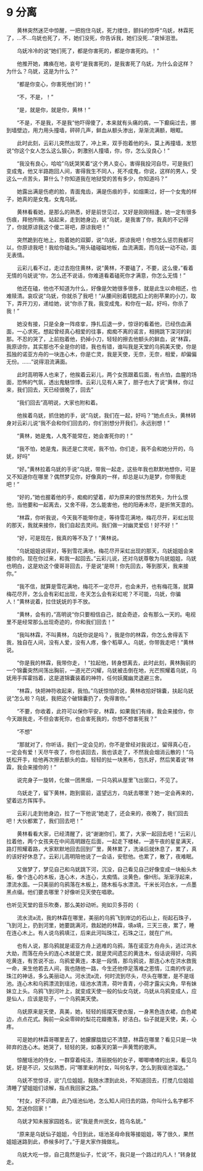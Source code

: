 # 9 分离

　　黄林突然迷茫中惊醒，一把抱住乌妩，死力搂住，颤抖的惊呼“乌妩，林霖死了，…不…乌妩也死了，不，她们没死，你告诉我，她们没死…”哀悼泪泄。

　　乌妩冷冷的说“她们死了，都是你害死的，都是你害死的。！”

　　他推开她，瘫痪在地，哀号“是我害死的，是我害死了乌妩，为什么会这样？为什么？乌妩，这是为什么？”

　　“都是你变心，你害死他们的！”

　　“不，不是，！”

　　“是，就是你，就是你，黄林！”

　　“不是，不是我，不是我”他吓得傻了，本来就有头痛的病，一下癫痫过去，挪到墙壁边，用力用头撞墙，砰砰几声，鲜血从额头渗出，渐渐流满额，眼眶。

　　此时此刻，云彩儿突然出现了，冲上来，双手抱着他的头，莫上再撞墙，发怒说“你这个女人怎么这么狠心，刺激别人撞墙，你，你，怎么没良心！”

　　“我没有良心，哈哈”乌妩哭笑着“这个男人变心，害得我投河自尽，可是我们变成鬼，他又半路跑回人间，害得我生不同人，死不成鬼，你说，这样的男人，受这么一点苦头，算什么？你知道我在地狱受的苦有多少，你知道吗？”

　　她露出满是伤疤的脸，青面鬼齿，满是伤痕的手，如烟熏过，好一个女鬼的样子，她真的是女鬼，女鬼乌妩。

　　黄林看看她，是那么的熟悉，好是前世见过，又好是刚刚相逢，她一定有很多伤痕，拜他所赐。站起来，走到她身边，说“乌妩，是我害了你，我真的不记得了，你就原谅我这个傻二哥吧，原谅我吧！”

　　突然跪到在地上，抱着她的双脚，说“乌妩，原谅我吧！你想怎么惩罚我都可以，你原谅我吧！我给你磕头。”用头磕碰磁地板，血流满面，而乌妩一动不动，面无表情。

　　云彩儿看不过，走过去抱住黄林，说“黄林，不要磕了，不要，这么傻，”看着无情的乌妩说“你，怎么还不说话，你难道看着磕死你才满意，你怎么无情！”

　　他还在磕，他也不知道为什么，好像是欠她很多很多，就是此生以命相还，也难赎清。哀叹说“乌妩，你就杀了我吧！”从腰间别着钥匙扣上的削苹果的小刀，取下，弄开刀刃，递给她，说“你杀了我，我变成鬼，和你在一起，好吗，你杀了我！”

　　她没有接，只是全身一阵痉挛，挣扎后退一步，惊讶的看着他，已经伤血满面，一心求死。想起曾经真心相爱的往事，痴痴不离的诺言，相拥跳下深河的刹那。不忍的哭了，上前抱着他，扔掉小刀，轻轻的擦去他额头的鲜血，说“林霖，我原谅你，其实那也不全是你的错，我也有错，谁叫我是天堂的乌鸦美天使，你是孤独的诺亚方舟的一块连心木，你是亡灵，我是天使，无奈，无奈，相爱，却偏偏无份。……”说得泪流满面。

　　此时高明等人也来了，他挨着云彩儿，两个女孩跟着后面，有点怕，血腥的场面，恐怖的气氛，透出鬼魅惊悸。云彩儿见有人来了，胆子也大了说“黄林，你过来，我们回去，天已经很晚了，回去”

　　“我们回去”高明说，大家也附和着。

　　他挨着乌妩，抓住她的手，说“乌妩，我们在一起，好吗？”她点点头，黄林转身对云彩儿说“我不会和你们回去的，你们别想分开我们，永远别想！”

　　“黄林，她是鬼，人鬼不能常在，她会害死你的！”

　　“我不怕，她是鬼，我还是亡灵呢，我不怕，你们走，我不会和她分开的，乌妩，好吗”

　　“好。”黄林拉着乌妩的手说“乌妩，带我一起走，这些年我也默默地想你，可是又不知道你在哪里？偶然梦见你，好像真的一样，却总是以为是梦，你带我走吧！”

　　“好的，”她也握着他的手，痴痴的望着，却为原来的恨怅然若失，为什么恨他，当他要和一起离去，又舍不得，怎么能害他，他的阳寿未尽，是折煞天意的。

　　“林霖，你听我说，今天我不能带你走，等待雪花满地，梅花尽开，彩虹出现的那天，我就来接你，我们自起去灵间。我们做一对幽灵爱侣！好不好！”

　　“好，可是现在，我真的等不及了！”黄林说。

　　“乌妩姐姐说得对，等到雪花满地，梅花尽开采虹出现的那天，乌妩姐姐会来接你的。现在你过来，和我一起回去。”云彩儿说，还对乌妩尊敬为乌妩姐姐，乌妩也明白，这是劝这个傻哥哥回去，于是说“是啊！你先回去，等到那天，我来接你。”

　　“我不信，就算是雪花满地，梅花不一定尽开，也会未开，也有梅花落，就算梅花尽开，怎么会有彩虹出现，冬天怎么会有彩虹呢？不可能，乌妩，你骗人！”黄林说着，拉住妩妩的手不放。

　　“黄林，会有的，”高明说“你只要相信自己，就会奇迹，会有那么一天的。电视里不是经常那么出现奇迹的，你和我们回去！”

　　“我叫林霖，不叫黄林，乌妩你说是吗？，我是你的林霖，你怎么舍得丢下我，独自在人间，没有人爱，没有人疼，像个稻草人。乌妩，你带我走吧！”黄林说。

　　“你是我的林霖，我带你走，！”拉起他，转身想离去，此时此刻，黄林胸前的一个锦囊突然间荡出胸前，一道光芒闪耀，乌妩被击倒在地，光芒照耀着乌妩，乌妩用手挥霍挡着，这是道锦囊装着的神符，任何妖魔幽灵退避三舍。

　　“林霖，快把神符收起来，我怕。”乌妩惊怕的说，黄林收拾好锦囊，扶起乌妩说“怎么啦？乌妩，我把这个破锦囊扔了，免得害你。”

　　“不要，你收着，此符可以保你平安，林霖，如果我们有缘，我会来接你，你今天跟我走，不但会害死你，也会害死我的，你想不想害死我？”

　　“不想”

　　“那就对了，你听话，我们一定会见的，你不是曾经对我说过，留得真心在，一定会有爱！天尽午夜了，你也该回去，我也该走了，不然我会烟消云散的！”乌妩松开手，给他再次擦去额头的血，轻轻的扯一块黑布，包扎好，然后笑着说“林霖，我会来接你的！”

　　说完身子一旋转，化做一团黑烟，一只乌鸦从屋里飞出窗口，不见了。

　　乌妩走了，留下黄林，跑到窗前，遥望远方，乌妩去哪里？她一定会再来的，望着远方挥挥手。

　　云彩儿走到他身边，拉了一下他说“她走了，还会来的，夜晚了，我们回去吧！大伙都累了，我们回去吧！”

　　黄林看看大家，已经清醒了，说“谢谢你们，累了，大家一起回去吧！”云彩儿拉着他，两个女孩夹在中间高明跟在后面，一起走下楼梯，一道午夜的星星满天，路灯照耀着路，大家默默地回去回到厂里，黄林累了，洗澡后就休息了，累了，真的该好好休息了。云彩儿高明陪他说了一会话，安慰他。也累了，散了，夜难眠。

　　又做梦了，梦见自己和乌妩跳下河，沉没，自己看见自己好像变成一块船头木板，像个连心的木板，连心木，木连心，太痴情。淡黄色，像H形。渐渐浮起来，漂流水面。一只美丽的乌鸦落在木板上，随木板与水漂流。千米长河白水，一点墨黑点缀。他们要去哪里？好像听见天使在唱歌。

也听见天堂的音乐吹奏，那么美妙动听。宛如贝多芬的（

　　流水流a流，我的林霖在哪里，美丽的乌鸦飞到岸边的石山上，衔起石珠子，飞到河上，扔到河里，她要跳满河，救起她的林霖，填a填，三天三夜，累了，睡在连心木上。有人说乌鸦填江，后来此河叫珠江，石珠之江，就在广州。

　　也有人说，那乌鸦就是诺亚方舟上逃难的乌鸦，落在诺亚方舟舟头，逃过洪水大劫，而落在舟头的连心木就是亡灵，就是灵间遗忘的黄连木，俗话说得好，乌鸦吃黄连，有苦说不出，乌鸦爱黄连，本是一段情，那乌鸦说，那连心木在洪水救我一命，来生他若去人间，我也随他一路，今生还他停足落难之恩情，江南的传说，珠江的神话，多么美丽动人。河水流a流，何时流到尽头，尽头在哪里，是不是瑶池。连心木和乌鸦漂流到瑶池，瑶池水清清，荷叶青青，小荷才露尖尖角，早有妹妹立上头。乌鸦飞到河叶上，就变成天使一般的仙女乌妩，乌妩从乌鸦变成人，应是仙人，应该是现子，一个乌鸦美天使。

　　乌妩原来是天使，真美，她，轻轻的摇摆天使衣服，一身黑色连衣裙，白色裙边，点点花式。胸前一朵朵零碎的梨花花瓣撒落，好洁白。仙子就是天使，美，心疼。

　　可是她的林霖哥哪里去了，她朦朦胧胧记不清楚，林霖在哪里？看见只是一块碎弃的连心木。她哭了，轻轻的哭，如春天的第一声黄莺的歌声。

　　惊醒瑶池的侍女，一群穿着纯洁，清丽脱俗的女子，唧唧喳喳的出来，看见乌妩，好是不识，又似熟悉，问“哪里来的村女，叫何名字，怎么到我瑶池溜达。”

　　乌妩不觉惊讶，说“几位姐姐，我随水漂到此处，不知道回去，打搅几位姐姐清睡了望姐姐们谅解，指点我回家之路。”

　　“村女，好不识趣，此乃瑶池仙地，怎么知人间归去的路，你叫什么名字都不知，怎送你回家！”

　　乌妩才知未报家园姓名，说”我是贵州民女，姓乌名妩。”

　　“原来是乌妩仙子姐姐，今日到此，瑶池圣母命我等接姐姐，等了很久，果然姐姐迷路到此，恭候多时了。”于是大家作揖做礼。

　　乌妩大吃一惊，自己竟然是仙子，忙说“不，我只是一个路过的凡人！”转身就走。



